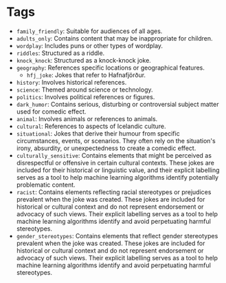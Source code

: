 # Tags
- `family_friendly`: Suitable for audiences of all ages.
- `adults_only`: Contains content that may be inappropriate for children.
- `wordplay`: Includes puns or other types of wordplay.
- `riddles`: Structured as a riddle.
- `knock_knock`: Structured as a knock-knock joke.
- `geography`: References specific locations or geographical features.
  - `hfj_joke`: Jokes that refer to Hafnafjörður.
- `history`: Involves historical references.
- `science`: Themed around science or technology.
- `politics`: Involves political references or figures.
- `dark_humor`: Contains serious, disturbing or controversial subject matter used for comedic effect.
- `animal`: Involves animals or references to animals.
- `cultural`: References to aspects of Icelandic culture.
- `situational`: Jokes that derive their humour from specific circumstances, events, or scenarios. They often rely on the situation's irony, absurdity, or unexpectedness to create a comedic effect.
- `culturally_sensitive`: Contains elements that might be perceived as disrespectful or offensive in certain cultural contexts. These jokes are included for their historical or linguistic value, and their explicit labelling serves as a tool to help machine learning algorithms identify potentially problematic content.
- `racist`: Contains elements reflecting racial stereotypes or prejudices prevalent when the joke was created. These jokes are included for historical or cultural context and do not represent endorsement or advocacy of such views. Their explicit labelling serves as a tool to help machine learning algorithms identify and avoid perpetuating harmful stereotypes.
- `gender_stereotypes`: Contains elements that reflect gender stereotypes prevalent when the joke was created. These jokes are included for historical or cultural context and do not represent endorsement or advocacy of such views. Their explicit labelling serves as a tool to help machine learning algorithms identify and avoid perpetuating harmful stereotypes.
